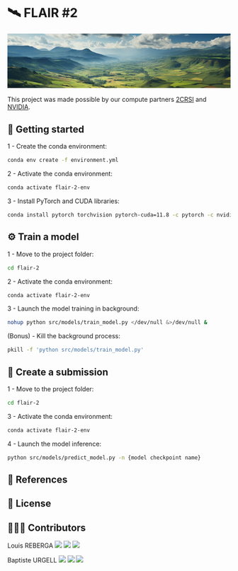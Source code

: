 # 🛰️ FLAIR #2

<img src="assets/bandeau.jpg">

This project was made possible by our compute partners [2CRSI](https://2crsi.com/)
and [NVIDIA](https://www.nvidia.com/).

## 🏁 Getting started

1 - Create the conda environment:

```bash
conda env create -f environment.yml
```

2 - Activate the conda environment:

```bash
conda activate flair-2-env
```

3 - Install PyTorch and CUDA libraries:

```bash
conda install pytorch torchvision pytorch-cuda=11.8 -c pytorch -c nvidia
```

## ⚙️ Train a model

1 - Move to the project folder:

```bash
cd flair-2
```

2 - Activate the conda environment:

```bash
conda activate flair-2-env
```

3 - Launch the model training in background:

```bash
nohup python src/models/train_model.py </dev/null &>/dev/null &
```

(Bonus) - Kill the background process:

```bash
pkill -f 'python src/models/train_model.py'
```

## 📝 Create a submission

1 - Move to the project folder:

```bash
cd flair-2
```

3 - Activate the conda environment:

```bash
conda activate flair-2-env
```

4 - Launch the model inference:

```bash
python src/models/predict_model.py -n {model checkpoint name}
```

## 🔬 References

## 📝 License

## 👨🏻‍💻 Contributors

Louis
REBERGA <a href="https://twitter.com/rbrgAlou"><img src="https://abs.twimg.com/favicons/twitter.3.ico" width="18px"/></a> <a href="https://www.linkedin.com/in/louisreberga/"><img src="https://static.licdn.com/sc/h/akt4ae504epesldzj74dzred8" width="18px"/></a> <a href="louis.reberga@gmail.com"><img src="https://www.google.com/a/cpanel/aqsone.com/images/favicon.ico" width="18px"/></a>

Baptiste
URGELL <a href="https://twitter.com/Baptiste2108"><img src="https://abs.twimg.com/favicons/twitter.3.ico" width="18px"/></a> <a href="https://www.linkedin.com/in/baptiste-urgell/"><img src="https://static.licdn.com/sc/h/akt4ae504epesldzj74dzred8" width="18px"/></a> <a href="baptiste.u@gmail.com"><img src="https://www.google.com/a/cpanel/aqsone.com/images/favicon.ico" width="18px"/></a> 


